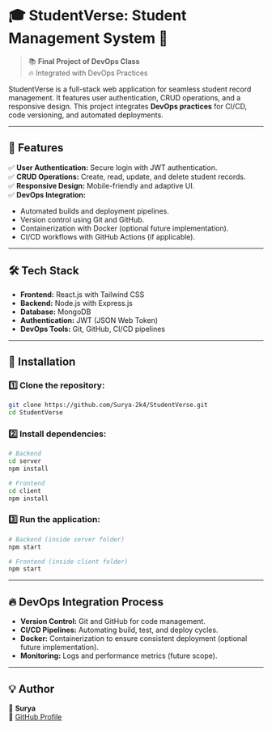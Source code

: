 
# 🎓 StudentVerse: Student Management System 🚀

> 📚 **Final Project of DevOps Class**  
> 🔥 Integrated with DevOps Practices  

StudentVerse is a full-stack web application for seamless student record management. It features user authentication, CRUD operations, and a responsive design. This project integrates **DevOps practices** for CI/CD, code versioning, and automated deployments.  

---

## 🌟 Features  
✅ **User Authentication:** Secure login with JWT authentication.  
✅ **CRUD Operations:** Create, read, update, and delete student records.  
✅ **Responsive Design:** Mobile-friendly and adaptive UI.  
✅ **DevOps Integration:**  
- Automated builds and deployment pipelines.  
- Version control using Git and GitHub.  
- Containerization with Docker (optional future implementation).  
- CI/CD workflows with GitHub Actions (if applicable).  

---

## 🛠️ Tech Stack  
- **Frontend:** React.js with Tailwind CSS  
- **Backend:** Node.js with Express.js  
- **Database:** MongoDB  
- **Authentication:** JWT (JSON Web Token)  
- **DevOps Tools:** Git, GitHub, CI/CD pipelines  

---

## 🚀 Installation  

### 1️⃣ **Clone the repository:**  
```bash
git clone https://github.com/Surya-2k4/StudentVerse.git
cd StudentVerse
```

### 2️⃣ **Install dependencies:**  
```bash
# Backend
cd server  
npm install  

# Frontend  
cd client  
npm install  
```

### 3️⃣ **Run the application:**  
```bash
# Backend (inside server folder)
npm start  

# Frontend (inside client folder)
npm start  
```

---

## 🔥 DevOps Integration Process  
- **Version Control:** Git and GitHub for code management.  
- **CI/CD Pipelines:** Automating build, test, and deploy cycles.  
- **Docker:** Containerization to ensure consistent deployment (optional future implementation).  
- **Monitoring:** Logs and performance metrics (future scope).  

---

## 💡 Author  
👤 **Surya**  
🔗 [GitHub Profile](https://github.com/Surya-2k4)  

